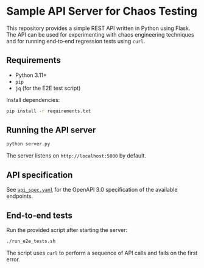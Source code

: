 # Sample API Server for Chaos Testing

This repository provides a simple REST API written in Python using Flask. The API can be used for experimenting with chaos engineering techniques and for running end‑to‑end regression tests using `curl`.

## Requirements

* Python 3.11+
* `pip`
* `jq` (for the E2E test script)

Install dependencies:

```bash
pip install -r requirements.txt
```

## Running the API server

```bash
python server.py
```

The server listens on `http://localhost:5000` by default.

## API specification

See [`api_spec.yaml`](api_spec.yaml) for the OpenAPI 3.0 specification of the available endpoints.

## End‑to‑end tests

Run the provided script after starting the server:

```bash
./run_e2e_tests.sh
```

The script uses `curl` to perform a sequence of API calls and fails on the first error.
